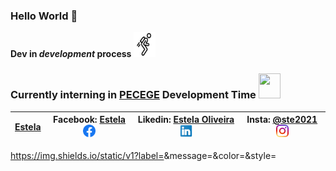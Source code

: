 ### Hello World 🖖


**Dev in _development_ process**  <img src="https://github.com/ste2021/backcasecrescere/blob/master/icons8-jetpack-50.png" width=35 height=40 />

### Currently interning in <a href="https://pecege.com/" target="blank"> PECEGE</a> Development Time      <img src="https://github.com/ste2021/backcasecrescere/blob/master/icons8-lan%C3%A7ar-foguete-64.png" width=35 height=40 />
| [Estela](https://github.com/ste2021) | Facebook: [Estela](https://www.facebook.com/estela.oliveira.9843499) <img src="https://github.com/ste2021/backcasecrescere/blob/master/iconfinder_1_Facebook_colored_svg_copy_5296499.png" width=20 height=20/>  	|  Likedin: [Estela Oliveira](https://www.linkedin.com/in/estela-oliveira-989628104/) <img src="https://github.com/ste2021/backcasecrescere/blob/master/iconfinder_social_media_social_media_logo_likedin_2993765.png" width=20 height=20/> |Insta: [@ste2021](https://www.instagram.com/ste2021/) <img src="https://github.com/ste2021/backcasecrescere/blob/master/iconfinder_1_Instagram_colored_svg_1_5296765.png"  width=20 height=20/>|
|---	|---	|---	|---	|


https://img.shields.io/static/v1?label=<LABEL>&message=<MESSAGE>&color=<COLOR>&style=<STYLE>&logo=<LOGO>

<!--
**ste2021/ste2021** is a ✨ _special_ ✨ repository because its `README.md` (this file) appears on your GitHub profile.


